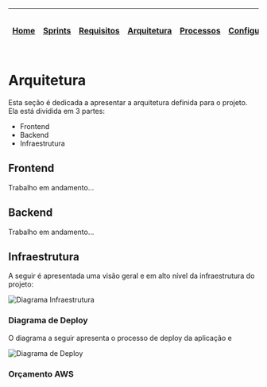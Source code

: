 |[Home](home)|[Sprints](sprints)|[Requisitos](requisitos)|[Arquitetura](arquitetura)|[Processos](processos)|[Configuração](configuracao)|[Mockups](mockups)|[Banco de Dados](banco_dados)|[Instalação](instalacao)|[Gerência de Projeto](Gerenciamento do Projeto)|[Horários Disponiveis](horarios)|
|---|---|---|---|---|---|---|---|---|---|---|

# Arquitetura

Esta seção é dedicada a apresentar a arquitetura definida para o projeto. Ela está dividida em 3 partes:

* Frontend
* Backend
* Infraestrutura

## Frontend

Trabalho em andamento...

## Backend

Trabalho em andamento...

## Infraestrutura

A seguir é apresentada uma visão geral e em alto nível da infraestrutura do projeto:

![Diagrama Infraestrutura](https://tools.ages.pucrs.br/veiculos-via-montadora/wiki/-/raw/main/pictures/architecture/architecture-diagram.png)

### Diagrama de Deploy

O diagrama a seguir apresenta o processo de deploy da aplicação e 

![Diagrama de Deploy](https://tools.ages.pucrs.br/veiculos-via-montadora/wiki/-/raw/main/pictures/architecture/deploy-diagram.png)

### Orçamento AWS
